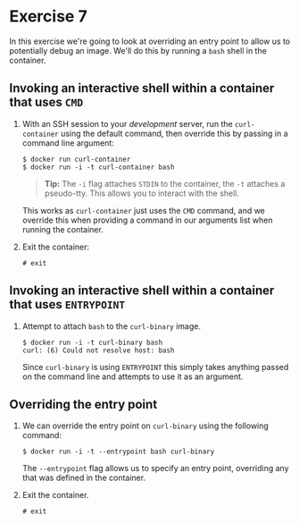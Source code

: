 # Exercise 7

In this exercise we're going to look at overriding an entry point to allow us to
potentially debug an image. We'll do this by running a `bash` shell in the 
container.

## Invoking an interactive shell within a container that uses `CMD`

1. With an SSH session to your _development_ server, run the `curl-container` 
   using the default command, then override this by passing in a command line 
   argument:

   ```
   $ docker run curl-container
   $ docker run -i -t curl-container bash
   ```
    
   > **Tip:** The `-i` flag attaches `STDIN` to the container, the `-t`
   > attaches a pseudo-tty. This allows you to interact with the shell. 

   This works as `curl-container` just uses the `CMD` command, and we override
   this when providing a command in our arguments list when running the
   container.

3. Exit the container:

    ```
    # exit
    ```
 
## Invoking an interactive shell within a container that uses `ENTRYPOINT`
   
1. Attempt to attach `bash` to the `curl-binary` image.

   ```
   $ docker run -i -t curl-binary bash
   curl: (6) Could not resolve host: bash
   ```
   
   Since `curl-binary` is using `ENTRYPOINT` this simply takes anything passed 
   on the command line and attempts to use it as an argument. 
    
## Overriding the entry point
    
1. We can override the entry point on `curl-binary` using the following command:

    ```
    $ docker run -i -t --entrypoint bash curl-binary
    ```
    
    The `--entrypoint` flag allows us to specify an entry point, overriding any
    that was defined in the container.

6. Exit the container.

    ```
    # exit
    ```
